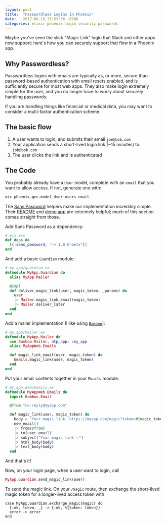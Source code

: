```yaml
---
layout: post
title:  "Passwordless Logins in Phoenix"
date:   2017-08-10 21:53:36 -0700
categories: elixir phoenix login security passwords
---
```



Maybe you've seen the slick "Magic Link" login that Slack and other apps now
support: here's how you can securely support that flow in a Phoenix app.


## Why Passwordless?

Passwordless logins with emails are typically as, or more, secure than 
password-based authentication with email resets enabled, and is sufficiently
secure for most web apps. They also make login extremely simple for the user, and
you no longer have to worry about securely handling passwords.

If you are handling things like financial or medical data, you may want to consider a multi-factor
authentication scheme.

## The basic flow

1. A user wants to login, and submits their email `joe@bob.com`
2. Your application sends a short-lived login link (~15 minutes) to `job@bob.com`
3. The user clicks the link and is authenticated

## The Code

You probably already have a `User` model, complete with an `email` that
you want to allow access. If not, generate one with:

```sh
mix phoenix.gen.model User users email
```

The [Sans Password](https://github.com/promptworks/sans_password) helpers make
our implementation incredibly simple. Their [README](https://github.com/promptworks/sans_password/blob/master/README.md) and [demo app](https://github.com/promptworks/sans_password_demo) are 
extremely helpful; much of this section comes straight from those.

Add Sans Password as a dependency:

```elixir
# mix.exs
def deps do
  [{:sans_password, "~> 1.0.0-beta"}]
end
```

And add a basic `Guardian` module:

```elixir
# my_app/guardian.ex
defmodule MyApp.Guardian do
  alias MyApp.Mailer

  @impl
  def deliver_magic_link(user, magic_token, _params) do
    user
    |> Mailer.magic_link_email(magic_token)
    |> Mailer.deliver_later
  end
end
```

Add a mailer implementation (I like using [`Bamboo`](https://github.com/thoughtbot/bamboo)):

```elixir
# my_app/mailer.ex
defmodule MyApp.Mailer do
  use Bamboo.Mailer, otp_app: :my_app
  alias MyAppWeb.Emails

  def magic_link_email(user, magic_token) do
    Emails.magic_link(user, magic_token)
  end
end
```

Put your email contents together in your `Emails` module:

```elixir
# my_app_web/emails.ex
defmodule MyAppWeb.Emails do
  import Bamboo.Email

  @from "no-reply@myapp.com"

  def magic_link(user, magic_token) do
    body = "Your magic link: https://myapp.com/magic?token=#{magic_token}"
    new_email()
    |> from(@from)
    |> to(user.email)
    |> subject("Your magic link ✨")
    |> html_body(body)
    |> text_body(body)
  end
```

And that's it!

Now, on your login page, when a user want to login, call

```elixir
MyApp.Guardian.send_magic_link(user)
```

To send the magic link. On your `/magic` route, then exchange the short-lived
magic token for a longer-lived access token with

```
case MyApp.Guardian.exchange_magic(magic) do
  {:ok, token, _} -> {:ok, %{token: token}}
  error -> error
end
```
